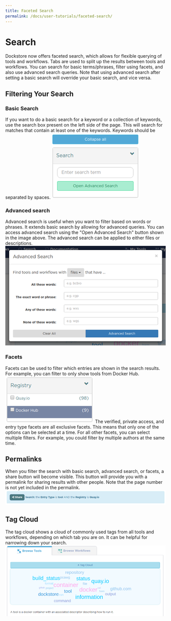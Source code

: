 ```yaml
---
title: Faceted Search
permalink: /docs/user-tutorials/faceted-search/
---
```

# Search

Dockstore now offers faceted search, which allows for flexible querying of tools and workflows. Tabs are used to split up the results between tools and workflows. You can search for basic terms/phrases, filter using facets, and also use advanced search queries. Note that using advanced search after setting a basic search will override your basic search, and vice versa.

## Filtering Your Search
### Basic Search
If you want to do a basic search for a keyword or a collection of keywords, use the search box present on the left side of the page. This will search for matches that contain at least one of the keywords. Keywords should be separated by spaces.
![Basic Search](/assets/images/docs/search-basic.png)

### Advanced search
Advanced search is useful when you want to filter based on words or phrases. It extends basic search by allowing for advanced queries. You can access advanced search using the "Open Advanced Search" button shown in the image above. The advanced search can be applied to either files or descriptions.
![Advanced Search](/assets/images/docs/adv-search.png)

### Facets
Facets can be used to filter which entries are shown in the search results. For example, you can filter to only show tools from Docker Hub.
![Facets Search](/assets/images/docs/facets-search.png)
The verified, private access, and entry type facets are all exclusive facets. This means that only one of the options can be selected at a time. For all other facets, you can select multiple filters. For example, you could filter by multiple authors at the same time.

## Permalinks
When you filter the search with basic search, advanced search, or facets, a share button will become visible. This button will provide you with a permalink for sharing results with other people. Note that the page number is not yet included in the permalink.
![Permalinks](/assets/images/docs/permalink-search.png)

## Tag Cloud
The tag cloud shows a cloud of commonly used tags from all tools and workflows, depending on which tab you are on. It can be helpful for narrowing down your search.
![Tag Cloud](/assets/images/docs/tag-cloud.png)
